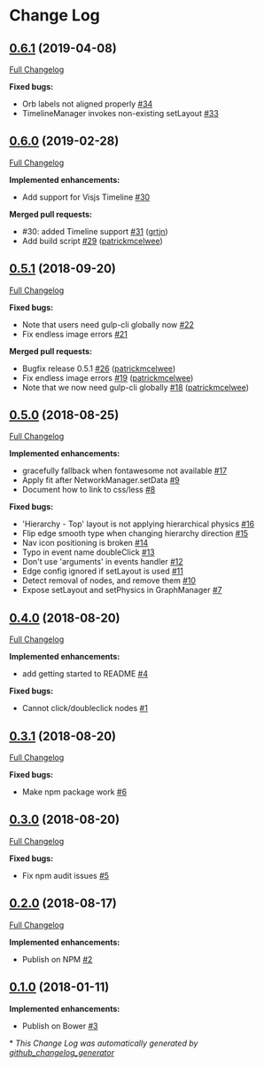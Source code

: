 # Change Log

## [0.6.1](https://github.com/grtjn/ml-visjs-graph.js/tree/0.6.1) (2019-04-08)
[Full Changelog](https://github.com/grtjn/ml-visjs-graph.js/compare/0.6.0...0.6.1)

**Fixed bugs:**

- Orb labels not aligned properly [\#34](https://github.com/grtjn/ml-visjs-graph.js/issues/34)
- TimelineManager invokes non-existing setLayout [\#33](https://github.com/grtjn/ml-visjs-graph.js/issues/33)

## [0.6.0](https://github.com/grtjn/ml-visjs-graph.js/tree/0.6.0) (2019-02-28)
[Full Changelog](https://github.com/grtjn/ml-visjs-graph.js/compare/0.5.1...0.6.0)

**Implemented enhancements:**

- Add support for Visjs Timeline [\#30](https://github.com/grtjn/ml-visjs-graph.js/issues/30)

**Merged pull requests:**

- \#30: added Timeline support [\#31](https://github.com/grtjn/ml-visjs-graph.js/pull/31) ([grtjn](https://github.com/grtjn))
- Add build script [\#29](https://github.com/grtjn/ml-visjs-graph.js/pull/29) ([patrickmcelwee](https://github.com/patrickmcelwee))

## [0.5.1](https://github.com/grtjn/ml-visjs-graph.js/tree/0.5.1) (2018-09-20)
[Full Changelog](https://github.com/grtjn/ml-visjs-graph.js/compare/0.5.0...0.5.1)

**Fixed bugs:**

- Note that users need gulp-cli globally now [\#22](https://github.com/grtjn/ml-visjs-graph.js/issues/22)
- Fix endless image errors [\#21](https://github.com/grtjn/ml-visjs-graph.js/issues/21)

**Merged pull requests:**

- Bugfix release 0.5.1 [\#26](https://github.com/grtjn/ml-visjs-graph.js/pull/26) ([patrickmcelwee](https://github.com/patrickmcelwee))
- Fix endless image errors [\#19](https://github.com/grtjn/ml-visjs-graph.js/pull/19) ([patrickmcelwee](https://github.com/patrickmcelwee))
- Note that we now need gulp-cli globally [\#18](https://github.com/grtjn/ml-visjs-graph.js/pull/18) ([patrickmcelwee](https://github.com/patrickmcelwee))

## [0.5.0](https://github.com/grtjn/ml-visjs-graph.js/tree/0.5.0) (2018-08-25)
[Full Changelog](https://github.com/grtjn/ml-visjs-graph.js/compare/0.4.0...0.5.0)

**Implemented enhancements:**

- gracefully fallback when fontawesome not available [\#17](https://github.com/grtjn/ml-visjs-graph.js/issues/17)
- Apply fit after NetworkManager.setData [\#9](https://github.com/grtjn/ml-visjs-graph.js/issues/9)
- Document how to link to css/less [\#8](https://github.com/grtjn/ml-visjs-graph.js/issues/8)

**Fixed bugs:**

- 'Hierarchy - Top' layout is not applying hierarchical physics [\#16](https://github.com/grtjn/ml-visjs-graph.js/issues/16)
- Flip edge smooth type when changing hierarchy direction [\#15](https://github.com/grtjn/ml-visjs-graph.js/issues/15)
- Nav icon positioning is broken [\#14](https://github.com/grtjn/ml-visjs-graph.js/issues/14)
- Typo in event name doubleClick [\#13](https://github.com/grtjn/ml-visjs-graph.js/issues/13)
- Don't use 'arguments' in events handler [\#12](https://github.com/grtjn/ml-visjs-graph.js/issues/12)
- Edge config ignored if setLayout is used [\#11](https://github.com/grtjn/ml-visjs-graph.js/issues/11)
- Detect removal of nodes, and remove them [\#10](https://github.com/grtjn/ml-visjs-graph.js/issues/10)
- Expose setLayout and setPhysics in GraphManager [\#7](https://github.com/grtjn/ml-visjs-graph.js/issues/7)

## [0.4.0](https://github.com/grtjn/ml-visjs-graph.js/tree/0.4.0) (2018-08-20)
[Full Changelog](https://github.com/grtjn/ml-visjs-graph.js/compare/0.3.1...0.4.0)

**Implemented enhancements:**

- add getting started to README [\#4](https://github.com/grtjn/ml-visjs-graph.js/issues/4)

**Fixed bugs:**

- Cannot click/doubleclick nodes [\#1](https://github.com/grtjn/ml-visjs-graph.js/issues/1)

## [0.3.1](https://github.com/grtjn/ml-visjs-graph.js/tree/0.3.1) (2018-08-20)
[Full Changelog](https://github.com/grtjn/ml-visjs-graph.js/compare/0.3.0...0.3.1)

**Fixed bugs:**

- Make npm package work [\#6](https://github.com/grtjn/ml-visjs-graph.js/issues/6)

## [0.3.0](https://github.com/grtjn/ml-visjs-graph.js/tree/0.3.0) (2018-08-20)
[Full Changelog](https://github.com/grtjn/ml-visjs-graph.js/compare/0.2.0...0.3.0)

**Fixed bugs:**

- Fix npm audit issues [\#5](https://github.com/grtjn/ml-visjs-graph.js/issues/5)

## [0.2.0](https://github.com/grtjn/ml-visjs-graph.js/tree/0.2.0) (2018-08-17)
[Full Changelog](https://github.com/grtjn/ml-visjs-graph.js/compare/0.1.0...0.2.0)

**Implemented enhancements:**

- Publish on NPM [\#2](https://github.com/grtjn/ml-visjs-graph.js/issues/2)

## [0.1.0](https://github.com/grtjn/ml-visjs-graph.js/tree/0.1.0) (2018-01-11)
**Implemented enhancements:**

- Publish on Bower [\#3](https://github.com/grtjn/ml-visjs-graph.js/issues/3)



\* *This Change Log was automatically generated by [github_changelog_generator](https://github.com/skywinder/Github-Changelog-Generator)*